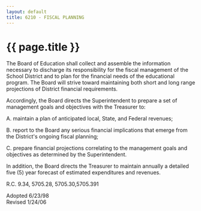 ```yaml
---
layout: default
title: 6210 - FISCAL PLANNING
---
```


{{ page.title }}
================

The Board of Education shall collect and assemble the information
necessary to discharge its responsibility for the fiscal management of
the School District and to plan for the financial needs of the
educational program. The Board will strive toward maintaining both short
and long range projections of District financial requirements.

Accordingly, the Board directs the Superintendent to prepare a set of
management goals and objectives with the Treasurer to:

A. maintain a plan of anticipated local, State, and Federal revenues;

B. report to the Board any serious financial implications that emerge
from the District's ongoing fiscal planning;

C. prepare financial projections correlating to the management goals and
objectives as determined by the Superintendent.

In addition, the Board directs the Treasurer to maintain annually a
detailed five (5) year forecast of estimated expenditures and revenues.

R.C. 9.34, 5705.28, 5705.30,5705.391

Adopted 6/23/98\
 Revised 1/24/06
